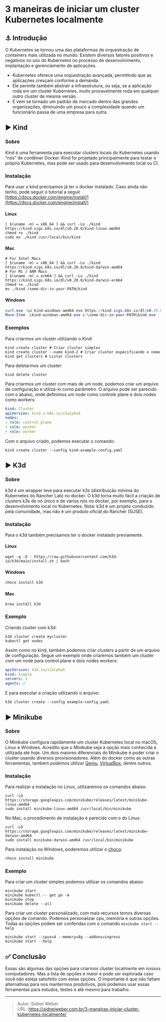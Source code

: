 # 3 maneiras de iniciar um cluster Kubernetes localmente

<!--more-->

## :anchor: Introdução

O Kubernetes se tornou uma das plataformas de orquestração de containers mais utilizada no mundo. Existem diversos fatores positivos e negativos no uso do Kubernetes no processo de desenvolvimento, implantação e gerenciamento de aplicações.
* Kubernetes oferece uma orquestração avançada, permitindo que as aplicações cresçam conforme a demanda.
* Ele permite também abstrair a infraestrutura, ou seja, se a aplicação roda em um cluster Kubernetes, muito provavelmente roda em qualquer outro cluster de mesma versão.
* E vem se tornado um padrão de mercado dentro das grandes organizações, diminuindo um pouco a complexidade quando um funcionário passa de uma empresa para outra.

## :arrow_forward: Kind

### Sobre
Kind é uma ferramenta para executar clusters locais do Kubernetes usando “nós” de contêiner Docker. Kind foi projetado principalmente para testar o próprio Kubernetes, mas pode ser usado para desenvolvimento local ou CI.

### Instalação
Para usar o kind precisamos já ter o docker instalado. Caso ainda não tenho, pode seguir o tutorial a seguir [https://docs.docker.com/engine/install/](https://docs.docker.com/engine/install/)

#### Linux
```shell
[ $(uname -m) = x86_64 ] && curl -Lo ./kind https://kind.sigs.k8s.io/dl/v0.20.0/kind-linux-amd64
chmod +x ./kind
sudo mv ./kind /usr/local/bin/kind
```

#### Mac
```shell
# For Intel Macs
[ $(uname -m) = x86_64 ] && curl -Lo ./kind https://kind.sigs.k8s.io/dl/v0.20.0/kind-darwin-amd64
# For M1 / ARM Macs
[ $(uname -m) = arm64 ] && curl -Lo ./kind https://kind.sigs.k8s.io/dl/v0.20.0/kind-darwin-arm64
chmod +x ./kind
mv ./kind /some-dir-in-your-PATH/kind
```

#### Windows
```powershell
curl.exe -Lo kind-windows-amd64.exe https://kind.sigs.k8s.io/dl/v0.20.0/kind-windows-amd64
Move-Item .\kind-windows-amd64.exe c:\some-dir-in-your-PATH\kind.exe
```

### Exemplos
Para criarmos um cluster utilizando o Kind:
```shell
kind create cluster # Criar cluster simples
kind create cluster --name kind-2 # Criar cluster especificando o nome
kind get clusters # Listar clusters
```

Para deletarmos um cluster:

```shell
kind delete cluster
```

Para criarmos um cluster com mais de um node, podemos criar um arquivo de configuração e utilizá-lo como parâmetro. O arquivo pode ser parecido com o abaixo, onde definimos um node como controle plane e dois nodes como workers:

```yaml
kind: Cluster
apiVersion: kind.x-k8s.io/v1alpha4
nodes:
- role: control-plane
- role: worker
- role: worker
```
Com o arquivo criado, podemos executar o comando:
```shell
kind create cluster --config kind-example-config.yaml
```

## :arrow_forward: K3d

### Sobre

k3d é um wrapper leve para executar k3s (distribuição mínima do Kubernetes do Rancher Lab) no docker. O k3d torna muito fácil a criação de clusters k3s de nó único e de vários nós no docker, por exemplo, para o desenvolvimento local no Kubernetes.
Nota: k3d é um projeto conduzido pela comunidade, mas não é um produto oficial do Rancher (SUSE).

### Instalação

Para o k3d também precisamos ter o docker instalado previamente.

#### Linux
```shell
wget -q -O - https://raw.githubusercontent.com/k3d-io/k3d/main/install.sh | bash
```

#### Windows
```powershell
choco install k3d
```

#### Mac
```shell
brew install k3d
```

### Exemplo

Criando cluster com k3d:
```shell
k3d cluster create mycluster
kubectl get nodes
```

Assim como no kind, também podemos criar clusters a partir de um arquivo de configuração. Segue um exemplo onde criaremos também um cluster com um node para control plane e dois nodes workers:

```yaml
apiVersion: k3d.io/v1alpha5
kind: Simple
servers: 1
agents: 2
```
E para executar a criação utilizando o arquivo:

```shell
k3d cluster create --config example-config.yaml
```

## :arrow_forward: Minikube

### Sobre

O Minikube configura rapidamente um cluster Kubernetes local no macOS, Linux e Windows.
Acredito que o Minikube seja a opção mais conhecida e utilizada até hoje. Um dois maiores diferenciais do Minikube é poder criar o cluster usando diversos provisionadores. Além do docker como as outras ferramentas, também podemos utilizar [Qemu](https://www.qemu.org), [VirtualBox](https://www.virtualbox.org), dentre outros.

### Instalação

Para realizar a instalação no Linux, utilizaremos os comandos abaixo:
```shell
curl -LO https://storage.googleapis.com/minikube/releases/latest/minikube-linux-amd64
sudo install minikube-linux-amd64 /usr/local/bin/minikube
```

No Mac, o procedimento de instalação é parecido com o do Linux:
```shell
curl -LO https://storage.googleapis.com/minikube/releases/latest/minikube-darwin-amd64
sudo install minikube-darwin-amd64 /usr/local/bin/minikube
```

Para instalação no Windows, poderemos utilizar o [choco](https://sidneiweber.com.br/instalando-e-gerenciando-programas-no-windows-com-chocolatey/):
```powershell
choco install minikube
```

### Exemplo

Para criar um cluster simples podemos utilizar os comandos abaixo:
```shell
minikube start
minikube kubectl -- get po -A
minikube stop
minikube delete --all
```

Para criar um cluster personalizado, com mais recursos temos diversas opções de comando. Podemos personalizar cpu, memória e outras opções. Todas as opções podem ser conferidas com o comando `minikube start --help`
```
minikube start --cpus=4 --memory=8g --addons=ingress
minikube start --help
```

## :white_check_mark: Conclusão

Essas são algumas das opções para criarmos cluster localmente em nossos computadores. Mas a lista de opções é maior e pode ser explorada caso você não esteja satisfeito com estas opções. O importante é que não faltam alternativas para nos mantermos produtivos, pois podemos usar essas ferramentas para estudos, testes e até mesmo para trabalho.

---

> Autor: Sidnei Weber  
> URL: https://sidneiweber.com.br/3-maneiras-iniciar-cluster-kubernetes-localmente/  

